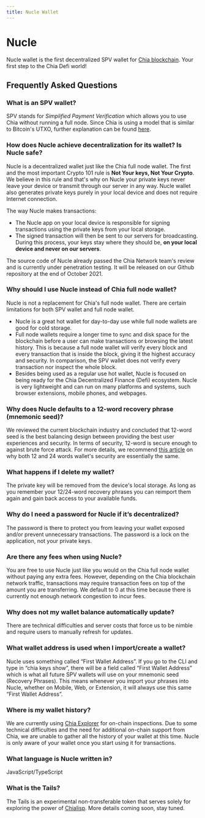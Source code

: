 ```yaml
---
title: Nucle Wallet
---
```


# Nucle

Nucle wallet is the first decentralized SPV wallet for [Chia blockchain](https://chia.net). Your first step to the Chia Defi world! 

## Frequently Asked Questions 

### What is an SPV wallet? 
SPV stands for *Simplified Payment Verification* which allows you to use Chia without running a full node. Since Chia is using a model that is similar to Bitcoin's UTXO, further explanation can be found [here](https://en.bitcoinwiki.org/wiki/Simplified_Payment_Verification).

### How does Nucle achieve decentralization for its wallet? Is Nucle safe?
Nucle is a decentralized wallet just like the Chia full node wallet. The first and the most important Crypto 101 rule is **Not Your keys, Not Your Crypto**. We believe in this rule and that's why on Nucle your private keys never leave your device or transmit through our server in any way. Nucle wallet also generates private keys purely in your local device and does not require Internet connection. 

The way Nucle makes transactions:
 * The Nucle app on your local device is responsible for signing transactions using the private keys from your local storage.
 * The signed transaction will then be sent to our servers for broadcasting. During this process, your keys stay where they should be, **on your local device and never on our servers**.

The source code of Nucle already passed the Chia Network team's review and is currently under penetration testing. It will be released on our Github repository at the end of October 2021.

### Why should I use Nucle instead of Chia full node wallet?
Nucle is not a replacement for Chia's full node wallet. There are certain limitations for both SPV wallet and full node wallet.
* Nucle is a great hot wallet for day-to-day use while full node wallets are good for cold storage.
* Full node wallets require a longer time to sync and disk space for the blockchain before a user can make transactions or browsing the latest history. This is because a full node wallet will verify every block and every transaction that is inside the block, giving it the highest accuracy and security. In comparison, the SPV wallet does not verify every transaction nor inspect the whole block.
* Besides being used as a regular use hot wallet, Nucle is focused on being ready for the Chia Decentralized Finance (Defi) ecosystem. Nucle is very lightweight and can run on many platforms and systems, such browser extensions, mobile phones, and webpages.

### Why does Nucle defaults to a 12-word recovery phrase (mnemonic seed)?
We reviewed the current blockchain industry and concluded that 12-word seed is the best balancing design between providing the best user experiences and security. In terms of security, 12-word is secure enough to against brute force attack. For more details, we recommend [this article](https://thechiaplot.net/2021/08/23/lets-talk-about-nucle-and-chia-wallet-security/) on why both 12 and 24 words wallet's security are essentially the same.

### What happens if I delete my wallet?
The private key will be removed from the device's local storage. As long as you remember your 12/24-word recovery phrases you can reimport them again and gain back access to your available funds.

### Why do I need a password for Nucle if it’s decentralized?
The password is there to protect you from leaving your wallet exposed and/or prevent unnecessary transactions. The password is a lock on the application, not your private keys.

### Are there any fees when using Nucle?
You are free to use Nucle just like you would on the Chia full node wallet without paying any extra fees. However, depending on the Chia blockchain network traffic, transactions may require transaction fees on top of the amount you are transferring. We default to 0 at this time because there is currently not enough network congestion to incur fees.

### Why does not my wallet balance automatically update?
There are technical difficulties and server costs that force us to be nimble and require users to manually refresh for updates.

### What wallet address is used when I import/create a wallet?
Nucle uses something called “First Wallet Address”. If you go to the CLI and type in “chia keys show”, there will be a field called “First Wallet Address” which is what all future SPV wallets will use on your mnemonic seed (Recovery Phrases). This means whenever you import your phrases into Nucle, whether on Mobile, Web, or Extension, it will always use this same “First Wallet Address”. 

### Where is my wallet history?
We are currently using [Chia Explorer](https://chiaexplorer.com) for on-chain inspections. Due to some technical difficulties and the need for additional on-chain support from Chia, we are unable to gather all the history of your wallet at this time. Nucle is only aware of your wallet once you start using it for transactions.

### What language is Nucle written in?
JavaScript/TypeScript

### What is the Tails?
The Tails is an experimental non-transferable token that serves solely for exploring the power of [Chialisp](https://chialisp.com). More details coming soon, stay tuned.

